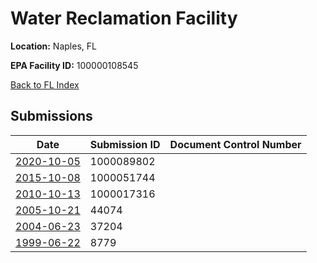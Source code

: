 # Water Reclamation Facility

**Location:** Naples, FL

**EPA Facility ID:** 100000108545

[Back to FL Index](../../index.md)

## Submissions

| Date | Submission ID | Document Control Number |
|------|--------------|-------------------------|
| [2020-10-05](submissions/1000089802.md) | 1000089802 |  |
| [2015-10-08](submissions/1000051744.md) | 1000051744 |  |
| [2010-10-13](submissions/1000017316.md) | 1000017316 |  |
| [2005-10-21](submissions/44074.md) | 44074 |  |
| [2004-06-23](submissions/37204.md) | 37204 |  |
| [1999-06-22](submissions/8779.md) | 8779 |  |
